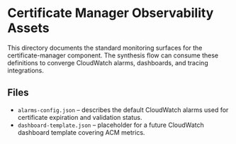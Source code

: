 # Certificate Manager Observability Assets

This directory documents the standard monitoring surfaces for the certificate-manager component. The synthesis flow can consume these definitions to converge CloudWatch alarms, dashboards, and tracing integrations.

## Files

- `alarms-config.json` – describes the default CloudWatch alarms used for certificate expiration and validation status.
- `dashboard-template.json` – placeholder for a future CloudWatch dashboard template covering ACM metrics.
